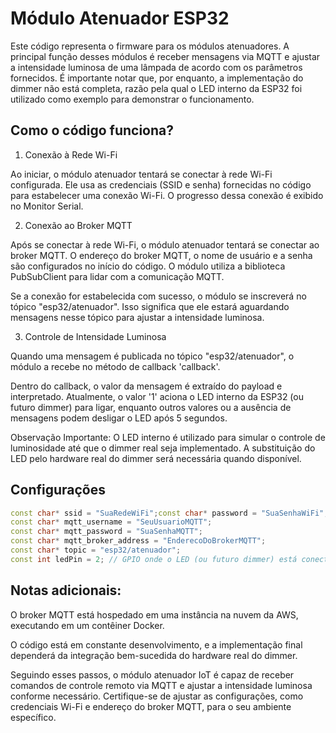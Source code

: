 # Módulo Atenuador ESP32

Este código representa o firmware para os módulos atenuadores. A principal função desses módulos é receber mensagens via MQTT e ajustar a intensidade luminosa de uma lâmpada de acordo com os parâmetros fornecidos. É importante notar que, por enquanto, a implementação do dimmer não está completa, razão pela qual o LED interno da ESP32 foi utilizado como exemplo para demonstrar o funcionamento.

## Como o código funciona?

1. Conexão à Rede Wi-Fi

Ao iniciar, o módulo atenuador tentará se conectar à rede Wi-Fi configurada. Ele usa as credenciais (SSID e senha) fornecidas no código para estabelecer uma conexão Wi-Fi. O progresso dessa conexão é exibido no Monitor Serial. 

2. Conexão ao Broker MQTT

Após se conectar à rede Wi-Fi, o módulo atenuador tentará se conectar ao broker MQTT. O endereço do broker MQTT, o nome de usuário e a senha são configurados no início do código. O módulo utiliza a biblioteca PubSubClient para lidar com a comunicação MQTT.

Se a conexão for estabelecida com sucesso, o módulo se inscreverá no tópico "esp32/atenuador". Isso significa que ele estará aguardando mensagens nesse tópico para ajustar a intensidade luminosa.

3. Controle de Intensidade Luminosa

Quando uma mensagem é publicada no tópico "esp32/atenuador", o módulo a recebe no método de callback 'callback'.

Dentro do callback, o valor da mensagem é extraído do payload e interpretado. Atualmente, o valor '1' aciona o LED interno da ESP32 (ou futuro dimmer) para ligar, enquanto outros valores ou a ausência de mensagens podem desligar o LED após 5 segundos.

Observação Importante: O LED interno é utilizado para simular o controle de luminosidade até que o dimmer real seja implementado. A substituição do LED pelo hardware real do dimmer será necessária quando disponível.
## Configurações

```cpp
const char* ssid = "SuaRedeWiFi";const char* password = "SuaSenhaWiFi";
const char* mqtt_username = "SeuUsuarioMQTT";
const char* mqtt_password = "SuaSenhaMQTT";
const char* mqtt_broker_address = "EnderecoDoBrokerMQTT";
const char* topic = "esp32/atenuador";
const int ledPin = 2; // GPIO onde o LED (ou futuro dimmer) está conectado
```

## Notas adicionais:

 O broker MQTT está hospedado em uma instância na nuvem da AWS, executando em um contêiner Docker.
 
 O código está em constante desenvolvimento, e a implementação final dependerá da integração bem-sucedida do hardware real do dimmer.

Seguindo esses passos, o módulo atenuador IoT é capaz de receber comandos de controle remoto via MQTT e ajustar a intensidade luminosa conforme necessário. Certifique-se de ajustar as configurações, como credenciais Wi-Fi e endereço do broker MQTT, para o seu ambiente específico.

